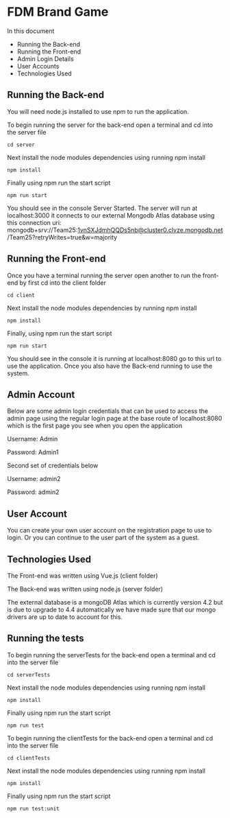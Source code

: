 FDM Brand Game
=

In this document
* Running the Back-end
* Running the Front-end
* Admin Login Details
* User Accounts
* Technologies Used

Running the Back-end
-
You will need node.js installed to use npm to run the application.

To begin running the server for the back-end open a terminal and cd into the server file
```
cd server
```
Next install the node modules dependencies using running npm install
```
npm install
```
Finally using npm run the start script
```
npm run start
```
You should see in the console Server Started.
The server will run at localhost:3000 it connects to our external Mongodb Atlas database using this connection uri:
mongodb+srv://Team25:1vnSXJdmhQQDs5nb@cluster0.clvze.mongodb.net/Team25?retryWrites=true&w=majority

Running the Front-end
-

Once you have a terminal running the server open another to run the front-end by first
cd into the client folder
```
cd client
```
Next install the node modules dependencies by running npm install
```
npm install
```
Finally, using npm run the start script
```
npm run start
```
You should see in the console it is running at localhost:8080 go to this url to use the application. Once
you also have the Back-end running to use the system.

Admin Account
-

Below are some admin login credentials that can be used to access the admin page using the regular login page
at the base route of localhost:8080 which is the first page you see when you open the application

Username: Admin

Password: Admin1

Second set of credentials below

Username: admin2

Password: admin2

User Account
-
You can create your own user account on the registration page to use to login. 
Or you can continue to the user part of the system as a guest. 

Technologies Used
-

The Front-end was written using Vue.js (client folder)

The Back-end was written using node.js (server folder)

The external database is a mongoDB Atlas which is currently version 4.2 but is due to upgrade to 4.4
automatically we have made sure that our mongo drivers are up to date to account for this.

Running the tests
-

To begin running the serverTests for the back-end open a terminal and cd into the server file
```
cd serverTests
```
Next install the node modules dependencies using running npm install
```
npm install
```
Finally using npm run the start script
```
npm run test
```
To begin running the clientTests for the back-end open a terminal and cd into the server file
```
cd clientTests
```
Next install the node modules dependencies using running npm install
```
npm install
```
Finally using npm run the start script
```
npm run test:unit
```
